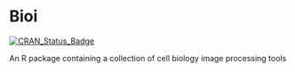 # Bioi
[![CRAN_Status_Badge](http://www.r-pkg.org/badges/version/Bioi)](https://cran.r-project.org/package=Bioi)

An R package containing a collection of cell biology image processing tools
